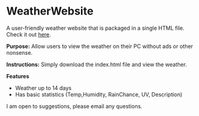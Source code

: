 # WeatherWebsite
A user-friendly weather website that is packaged in a single HTML file.
Check it out [here](https://buildsgordon.github.io/WeatherWebsite/).

**Purpose:** Allow users to view the weather on their PC without ads or other nonsense.

**Instructions:** Simply download the index.html file and view the weather.

**Features**
- Weather up to 14 days
- Has basic statistics (Temp,Humidity, RainChance, UV, Description)

I am open to suggestions, please email any questions.
